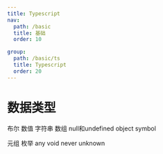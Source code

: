```yaml
---
title: Typescript
nav:
  path: /basic
  title: 基础
  order: 10

group:
  path: /basic/ts
  title: Typescript
  order: 20
---
```

 
# 数据类型
  布尔
  数值 
  字符串
  数组
  null和undefined
  object
  symbol

  元组
  枚举
  any
  void
  never
  unknown
